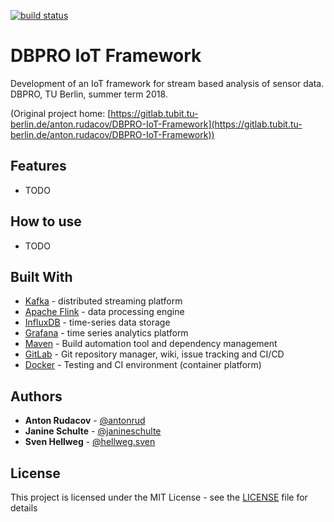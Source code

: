 [![build status](https://gitlab.tubit.tu-berlin.de/anton.rudacov/DBPRO-IoT-Framework/badges/dev/build.svg)](https://gitlab.tubit.tu-berlin.de/anton.rudacov/DBPRO-IoT-Framework/commits/dev)  


# DBPRO IoT Framework

Development of an IoT framework for stream based analysis of sensor data. DBPRO, TU Berlin, summer term 2018.

(Original project home: [https://gitlab.tubit.tu-berlin.de/anton.rudacov/DBPRO-IoT-Framework](https://gitlab.tubit.tu-berlin.de/anton.rudacov/DBPRO-IoT-Framework))
 
  
## Features

* TODO
 
 
## How to use

* TODO
 
 
## Built With

* [Kafka](https://kafka.apache.org/) - distributed streaming platform
* [Apache Flink](https://ci.apache.org/projects/flink/flink-docs-stable/) - data processing engine
* [InfluxDB](https://www.influxdata.com/) - time-series data storage
* [Grafana](https://grafana.com/) - time series analytics platform
* [Maven](https://maven.apache.org/) - Build automation tool and dependency management
* [GitLab](https://about.gitlab.com/) - Git repository manager, wiki, issue tracking and CI/CD
* [Docker](https://www.docker.com/) - Testing and CI environment (container platform)
 
## Authors

* **Anton Rudacov** - [@antonrud](https://github.com/antonrud)
* **Janine Schulte** - [@janineschulte](https://gitlab.tubit.tu-berlin.de/janineschulte)
* **Sven Hellweg** - [@hellweg.sven](https://gitlab.tubit.tu-berlin.de/hellweg.sven)
 
 
## License

This project is licensed under the MIT License - see the [LICENSE](LICENSE) file for details